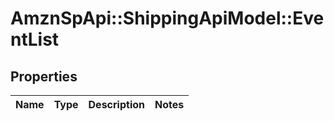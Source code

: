 # AmznSpApi::ShippingApiModel::EventList

## Properties
Name | Type | Description | Notes
------------ | ------------- | ------------- | -------------

